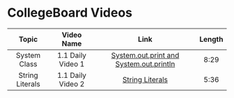 # CollegeBoard Videos

|Topic|Video Name|Link|Length|
|:---:|:---:|:---:|:---:|
|System Class|1.1 Daily Video 1|[System.out.print and System.out.println](https://apclassroom.collegeboard.org/8/home?highlightElement=qyu6avch2l&unit=1#:~:text=1.1%3A%20Daily%20Video%201%20(Skill%202.B)In%20this%20video%2C%20we%20will%20call%20System%20class%20methods%20to%20generate%20output%20to%20the%20screen%20and%20will%20determine%20output%20based%20on%20a%20series%20of%20System.out.print%20and%20System.out.println%20statements)| 8:29|
|String Literals|1.1 Daily Video 2|[String Literals](https://apclassroom.collegeboard.org/8/home?highlightElement=qyu6avch2l&unit=1#:~:text=1.1%3A%20Daily%20Video%202%20(Skill%202.B)In%20this%20video%2C%20we%20will%20create%20string%20literals%20by%20placing%20a%20sequence%20of%20characters%20within%20double%20quotes)| 5:36|

